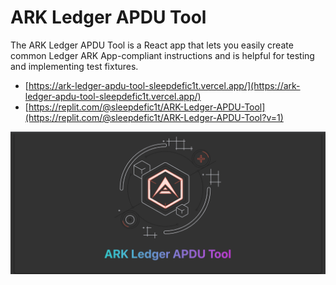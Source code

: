 # ARK Ledger APDU Tool

The ARK Ledger APDU Tool is a React app that lets you easily create common Ledger ARK App-compliant instructions and is helpful for testing and implementing test fixtures.

* [https://ark-ledger-apdu-tool-sleepdefic1t.vercel.app/](https://ark-ledger-apdu-tool-sleepdefic1t.vercel.app/)
* [https://replit.com/@sleepdefic1t/ARK-Ledger-APDU-Tool](https://replit.com/@sleepdefic1t/ARK-Ledger-APDU-Tool?v=1)

![](./header.png)
